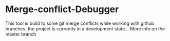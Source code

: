 # Merge-conflict-Debugger
This tool is build to solve git merge conflicts while working with github branches. the project is currently in a development state...
More info on the master branch
